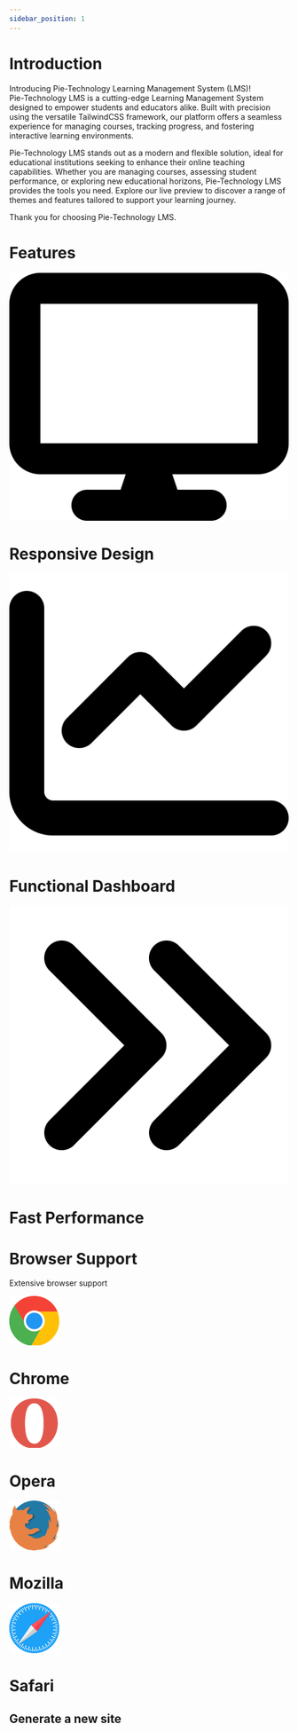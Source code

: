 ```yaml
---
sidebar_position: 1
---
```


<link rel="stylesheet" href="path/to/custom.css"/>

# Introduction

<div class="mt-5">Introducing Pie-Technology Learning Management System (LMS)!</div>

<div class="mt-5">Pie-Technology LMS is a cutting-edge Learning Management System designed to empower students and educators alike. Built with precision using the versatile TailwindCSS framework, our platform offers a seamless experience for managing courses, tracking progress, and fostering interactive learning environments.</div>

Pie-Technology LMS stands out as a modern and flexible solution, ideal for educational institutions seeking to enhance their online teaching capabilities. Whether you are managing courses, assessing student performance, or exploring new educational horizons, Pie-Technology LMS provides the tools you need. Explore our live preview to discover a range of themes and features tailored to support your learning journey.

Thank you for choosing Pie-Technology LMS.

<h1 class="font-bold mt-5"> Features</h1>

<div class="flex items-start justify-start gap-5">
<div class="border bg-amber-400 p-4 my-4 w-48 h-32 flex items-center justify-center rounded-lg bg-gray-100 flex-col">
  <img src="https://github.com/aisaanwar62/Docusaurus-document/blob/main/static/img/display-solid.svg?raw=true
" class="w-7 h-7 mb-2"/>
<h1>Responsive Design</h1>
</div>
<div class="border bg-amber-400 p-4 my-4 w-48 h-32 flex items-center justify-center rounded-lg bg-gray-100 flex-col">
  <img src="https://github.com/aisaanwar62/Docusaurus-document/blob/main/static/img/chart-line-solid.svg?raw=true" class="w-7 h-7 mb-2"/>
  <h1>Functional Dashboard</h1>
</div>
<div class="border bg-amber-400 p-4 my-4 w-48 h-32 flex items-center justify-center rounded-lg bg-gray-100 flex-col v">
  <img src="https://github.com/aisaanwar62/Docusaurus-document/blob/main/static/img/angles-right-solid.svg?raw=true" class="w-7 h-7 mb-2"/>
  <h1>Fast Performance</h1>
</div>

</div>

<h1 class="font-bold mt-5"> Browser Support</h1>

<p class="mt-3">Extensive browser support</p>
<div class="flex items-start justify-start gap-5">
<div class="box flex-col">
 <img src="https://github.com/aisaanwar62/Docusaurus-document/blob/main/static/img/chrome.png?raw=true" class="w-10 h-10 mb-2"/>
 <h1>Chrome</h1>
</div>
<div class="box flex-col">
 <img src="https://github.com/aisaanwar62/Docusaurus-document/blob/main/static/img/opera.png?raw=true" class="w-10 h-10 mb-2"/>
<h1>Opera</h1>
</div>
<div class="box flex-col">
 <img src="https://github.com/aisaanwar62/Docusaurus-document/blob/main/static/img/mozilla.png?raw=true" class="w-10 h-10 mb-2"/>
<h1>Mozilla</h1>
</div>
<div class="box flex-col">
 <img src="https://github.com/aisaanwar62/Docusaurus-document/blob/main/static/img/safari.png?raw=true" class="w-10 h-10 mb-2"/>
<h1>Safari</h1>
</div>
</div>

## Generate a new site
